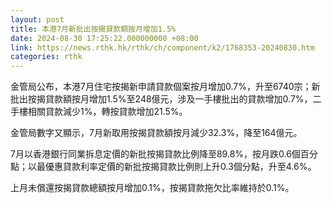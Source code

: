 ```yaml
---
layout: post
title: 本港7月新批出按揭貸款額按月增加1.5%
date: 2024-08-30 17:25:22.000000000 +08:00
link: https://news.rthk.hk/rthk/ch/component/k2/1768353-20240830.htm
categories: rthk
---
```


金管局公布，本港7月住宅按揭新申請貸款個案按月增加0.7%，升至6740宗；新批出按揭貸款額按月增加1.5%至248億元，涉及一手樓批出的貸款增加0.7%，二手樓相關貸款減少1%，轉按貸款增加21.5%。

金管局數字又顯示，7月新取用按揭貸款額按月減少32.3%，降至164億元。

7月以香港銀行同業拆息定價的新批按揭貸款比例降至89.8%，按月跌0.6個百分點；以最優惠貸款利率定價的新批按揭貸款比例則上升0.3個分點，升至4.6%。

上月未償還按揭貸款總額按月增加0.1%，按揭貸款拖欠比率維持於0.1%。
